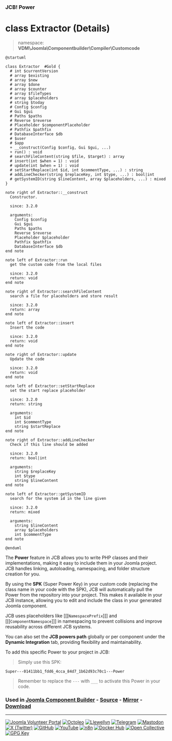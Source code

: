 ### JCB! Power
# class Extractor (Details)
> namespace: **VDM\Joomla\Componentbuilder\Compiler\Customcode**

```uml
@startuml

class Extractor  #Gold {
  # int $currentVersion
  # array $existing
  # array $new
  # array $done
  # array $counter
  # array $fileTypes
  # array $placeholders
  # string $today
  # Config $config
  # Gui $gui
  # Paths $paths
  # Reverse $reverse
  # Placeholder $componentPlaceholder
  # Pathfix $pathfix
  # DatabaseInterface $db
  # $user
  # $app
  + __construct(Config $config, Gui $gui, ...)
  + run() : void
  # searchFileContent(string $file, $target) : array
  # insert(int $when = 1) : void
  # update(int $when = 1) : void
  # setStartReplace(int $id, int $commentType, ...) : string
  # addLineChecker(string $replaceKey, int $type, ...) : bool|int
  # getSystemID(string $lineContent, array $placeholders, ...) : mixed
}

note right of Extractor::__construct
  Constructor.

  since: 3.2.0
  
  arguments:
    Config $config
    Gui $gui
    Paths $paths
    Reverse $reverse
    Placeholder $placeholder
    Pathfix $pathfix
    DatabaseInterface $db
end note

note left of Extractor::run
  get the custom code from the local files

  since: 3.2.0
  return: void
end note

note right of Extractor::searchFileContent
  search a file for placeholders and store result

  since: 3.2.0
  return: array
end note

note left of Extractor::insert
  Insert the code

  since: 3.2.0
  return: void
end note

note right of Extractor::update
  Update the code

  since: 3.2.0
  return: void
end note

note left of Extractor::setStartReplace
  set the start replace placeholder

  since: 3.2.0
  return: string
  
  arguments:
    int $id
    int $commentType
    string $startReplace
end note

note right of Extractor::addLineChecker
  Check if this line should be added

  since: 3.2.0
  return: bool|int
  
  arguments:
    string $replaceKey
    int $type
    string $lineContent
end note

note left of Extractor::getSystemID
  search for the system id in the line given

  since: 3.2.0
  return: mixed
  
  arguments:
    string $lineContent
    array $placeholders
    int $commentType
end note

@enduml
```

The **Power** feature in JCB allows you to write PHP classes and their implementations,
making it easy to include them in your Joomla project. JCB handles linking, autoloading,
namespacing, and folder structure creation for you.

By using the **SPK** (Super Power Key) in your custom code (replacing the class name
in your code with the SPK), JCB will automatically pull the Power from the repository
into your project. This makes it available in your JCB instance, allowing you to edit
and include the class in your generated Joomla component.

JCB uses placeholders like [[[`NamespacePrefix`]]] and [[[`ComponentNamespace`]]] in
namespacing to prevent collisions and improve reusability across different JCB systems.

You can also set the **JCB powers path** globally or per component under the
**Dynamic Integration** tab, providing flexibility and maintainability.

To add this specific Power to your project in JCB:

> Simply use this SPK:
```
Super---01411bb1_fdd6_4cca_84d7_1b62d93c70c1---Power
```
> Remember to replace the `---` with `___` to activate this Power in your code.

### Used in [Joomla Component Builder](https://www.joomlacomponentbuilder.com) - [Source](https://git.vdm.dev/joomla/Component-Builder) - [Mirror](https://github.com/vdm-io/Joomla-Component-Builder) - [Download](https://git.vdm.dev/joomla/pkg-component-builder/releases)

---
[![Joomla Volunteer Portal](https://img.shields.io/badge/-Joomla-gold?logo=joomla)](https://volunteers.joomla.org/joomlers/1396-llewellyn-van-der-merwe "Join Llewellyn on the Joomla Volunteer Portal: Shaping the Future Together!") [![Octoleo](https://img.shields.io/badge/-Octoleo-black?logo=linux)](https://git.vdm.dev/octoleo "--quiet") [![Llewellyn](https://img.shields.io/badge/-Llewellyn-ffffff?logo=gitea)](https://git.vdm.dev/Llewellyn "Collaborate and Innovate with Llewellyn on Git: Building a Better Code Future!") [![Telegram](https://img.shields.io/badge/-Telegram-blue?logo=telegram)](https://t.me/Joomla_component_builder "Join Llewellyn and the Community on Telegram: Building Joomla Components Together!") [![Mastodon](https://img.shields.io/badge/-Mastodon-9e9eec?logo=mastodon)](https://joomla.social/@llewellyn "Connect and Engage with Llewellyn on Joomla Social: Empowering Communities, One Post at a Time!") [![X (Twitter)](https://img.shields.io/badge/-X-black?logo=x)](https://x.com/llewellynvdm "Join the Conversation with Llewellyn on X: Where Ideas Take Flight!") [![GitHub](https://img.shields.io/badge/-GitHub-181717?logo=github)](https://github.com/Llewellynvdm "Build, Innovate, and Thrive with Llewellyn on GitHub: Turning Ideas into Impact!") [![YouTube](https://img.shields.io/badge/-YouTube-ff0000?logo=youtube)](https://www.youtube.com/@OctoYou "Explore, Learn, and Create with Llewellyn on YouTube: Your Gateway to Inspiration!") [![n8n](https://img.shields.io/badge/-n8n-black?logo=n8n)](https://n8n.io/creators/octoleo "Effortless Automation and Impactful Workflows with Llewellyn on n8n!") [![Docker Hub](https://img.shields.io/badge/-Docker-grey?logo=docker)](https://hub.docker.com/u/llewellyn "Llewellyn on Docker: Containerize Your Creativity!") [![Open Collective](https://img.shields.io/badge/-Donate-green?logo=opencollective)](https://opencollective.com/joomla-component-builder "Donate towards JCB: Help Llewellyn financially so he can continue developing this great tool!") [![GPG Key](https://img.shields.io/badge/-GPG-blue?logo=gnupg)](https://git.vdm.dev/Llewellyn/gpg "Unlock Trust and Security with Llewellyn's GPG Key: Your Gateway to Verified Connections!")